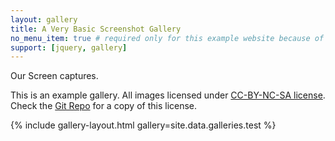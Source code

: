 ```yaml
---
layout: gallery
title: A Very Basic Screenshot Gallery
no_menu_item: true # required only for this example website because of menu construction
support: [jquery, gallery]
---
```


Our Screen captures.

This is an example gallery. All images licensed under [CC-BY-NC-SA license][license]. Check the [Git Repo][repo] for a copy of this license.

{% include gallery-layout.html gallery=site.data.galleries.test %}

[license]: http://creativecommons.org/licenses/by-nc-sa/4.0/
[repo]: https://github.com/opieters/jekyll-gallery-example
